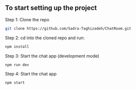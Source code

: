 ## To start setting up the project

Step 1: Clone the repo

```bash
git clone https://github.com/Sadra-Taghizadeh/ChatRoom.git
```

Step 2: cd into the cloned repo and run:

```bash
npm install
```

Step 3: Start the chat app (development mode)

```bash
npm run dev
```

Step 4: Start the chat app

```bash
npm start
```
